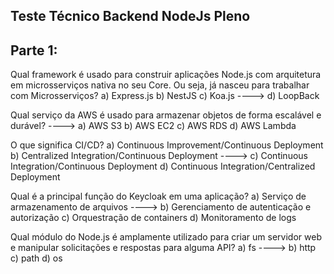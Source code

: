 ## Teste Técnico Backend NodeJs Pleno


## Parte 1:

Qual framework é usado para construir aplicações Node.js com arquitetura em microsserviços nativa no seu Core. Ou seja, já nasceu para trabalhar com Microsserviços?
        a) Express.js
        b) NestJS
        c) Koa.js
---->   d) LoopBack 


Qual serviço da AWS é usado para armazenar objetos de forma escalável e durável?
---->   a) AWS S3
        b) AWS EC2
        c) AWS RDS
        d) AWS Lambda


O que significa CI/CD?
        a) Continuous Improvement/Continuous Deployment
        b) Centralized Integration/Continuous Deployment
---->   c) Continuous Integration/Continuous Deployment
        d) Continuous Integration/Centralized Deployment


Qual é a principal função do Keycloak em uma aplicação?
        a) Serviço de armazenamento de arquivos
---->   b) Gerenciamento de autenticação e autorização
        c) Orquestração de containers
        d) Monitoramento de logs


Qual módulo do Node.js é amplamente utilizado para criar um servidor web e manipular solicitações e
respostas para alguma API?
        a) fs
---->   b) http
        c) path
        d) os

